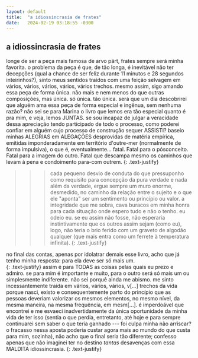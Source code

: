 ```yaml
---
layout: default
title:  "a idiossincrasia de frates"
date:   2024-02-19 03:18:55 -0300
---
```

## a idiossincrasia de frates
  
  
longe de ser a peça mais famosa de arvo pärt, frates sempre será minha favorita.
o problema da peça é que, de tão longa, é inevitável não ter decepções (qual a chance de ser feliz durante 11 minutos e 28 segundos inteirinhos?), sinto meus sentidos traídos com uma feição selvagem em vários, vários, vários, vários, vários trechos.
mesmo assim, sigo amando essa peça de forma única.
não mais e nem menos do que outras composições, mas única. só única. tão única.
será que um dia descobrirei que alguém ama essa peça de forma especial e ingênua, sem nenhuma razão?
não sei se para Marina o livro que lemos era tão especial quanto é pra mim, e veja, lemos JUNTAS.
se sou incapaz de julgar a veracidade dessa apreciação tendo participado de todo o processo, como poderei confiar em alguém cujo processo de construção sequer ASSISTI? baseio minhas ALEGRIAS em ALEGAÇÕES desprovidas de matéria empírica, emitidas imponderadamente em território d'outre-mer (normalmente de forma impulsiva), o que é, eventualmente... fatal. Fatal para o pósconceito. Fatal para a imagem do outro. Fatal que descampa mesmo os caminhos que levam à pena e condoimento para-com outrem.
{: .text-justify}
>>> cada pequeno desvio de conduta do que pressuponho como requisito para concepção da pura verdade e nada além da verdade, ergue sempre um muro enorme, desmedido, no caminho da relação entre o sujeito e o que ele "aponta" ser um sentimento ou princípio ou valor.
a integridade que me sobra, cava buracos em minha honra para cada situação onde espero tudo e não o tenho. eu odeio eu. se eu assim não fosse, não esperaria instintivamente que os outros assim sejam (como eu), logo, não teria o brio ferido com um graveto de algodão qualquer (que mais entra como um ferrete à temperatura infinita).
{: .text-justify}

no final das contas, apenas por idolatrar demais esse livro, acho que já tenho minha resposta: para ela deve ser só mais um.  
{: .text-justify}
assim é para TODAS as coisas pelas quais eu prezo e admiro.
se para mim é importante e muito, para o outro será só mais um ou simplesmente indiferente. não sei porquê ainda me abismo. me sinto incessantemente traída em vários, vários, vários, v[...] trechos da vida porque nasci, existo e consequentemente parto do princípio que as pessoas deveriam valorizar os mesmos elementos, no mesmo nível, da mesma maneira, na mesma frequência, em mesm[...]. é imperdoável que encontrei e me esvaeci inadvertidamente da única oportunidade da minha vida de ter isso (sentia o que perdia, entretanto, até hoje e para sempre continuarei sem saber o que teria ganhado --- foi culpa minha não arriscar? o fracasso nessa aposta poderia custar agora mais ao mundo do que custa para mim, sozinha), não acho que o final seria tão diferente; confesso apenas que não imaginei ter no destino _tantas_ desavenças com essa MALDITA idiossincrasia.
{: .text-justify}
